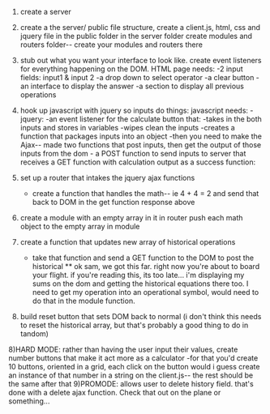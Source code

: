 1) create a server
2) create a the server/ public file structure, create a client.js, html, css and jquery file in the public folder
    in the server folder create modules and routers folder-- create your modules and routers there
3) stub out what you want your interface to look like. create event listeners for everything happening on the DOM. 
    HTML page needs: 
        -2 input fields: input1 & input 2
        -a drop down to select operator 
        -a clear button
        -an interface to display the answer
        -a section to display all previous operations

4) hook up javascript with jquery so inputs do things:
    javascript needs:
        -jquery:
            -an event listener for the calculate button that:
                -takes in the both inputs and stores in variables
                -wipes clean the inputs
                -creates a function that packages inputs into an object
            -then you need to make the Ajax-- made two functions that post inputs, then get the output of those inputs from the dom
        - a POST function to send inputs to server that receives a GET function with calculation output as a success function:
5) set up a router that intakes the jquery ajax functions 
    - create a function that handles the math-- ie 4 + 4 = 2 and send that back to DOM in the get function response above
6) create a module with an empty array in it 
    in router push each math object to the empty array in module
7) create a function that updates new array of historical operations
    - take that function and send a GET function to the DOM to post the historical 
** ok sam, we got this far. right now you're about to board your flight. if you're reading this, its too late... 
i'm displaying my sums on the dom and getting the historical equations there too. I need to get my operation into an operational symbol, would need to do that in the module function. 

8) build reset button that sets DOM back to normal (i don't think this needs to reset the historical array, but that's probably a good thing to do in tandom)


8)HARD MODE: rather than having the user input their values, create number buttons that make it act more as a calculator
    -for that you'd create 10 buttons, oriented in a grid, each click on the button would i guess create an instance of that number in a string on the client.js-- the rest should be the same after that
9)PROMODE: allows user to delete history field. that's done with a delete ajax function. Check that out on the plane or something... 

